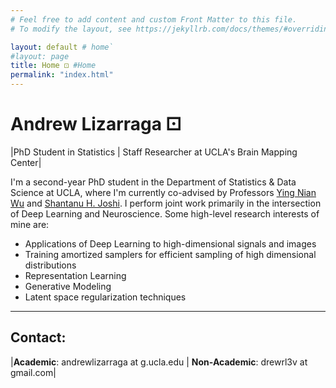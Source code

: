 ```yaml
---
# Feel free to add content and custom Front Matter to this file.
# To modify the layout, see https://jekyllrb.com/docs/themes/#overriding-theme-defaults

layout: default # home`
#layout: page
title: Home ⚀ #Home
permalink: "index.html"
---
```


# Andrew Lizarraga ⚀

|PhD Student in Statistics | Staff Researcher at UCLA's Brain Mapping Center|

I'm a second-year PhD student in the Department of Statistics & Data Science at UCLA, where I'm currently
co-advised by Professors [Ying Nian Wu](http://www.stat.ucla.edu/~ywu/) and [Shantanu H. Joshi](http://sjoshi.bmap.ucla.edu/). 
I perform joint work primarily in the intersection of Deep Learning and Neuroscience. Some high-level research interests of 
mine are:

* Applications of Deep Learning to high-dimensional signals and images
* Training amortized samplers for efficient sampling of high dimensional distributions
* Representation Learning
* Generative Modeling
* Latent space regularization techniques

---
## Contact:

|**Academic**: andrewlizarraga at g.ucla.edu | **Non-Academic**: drewrl3v at gmail.com|